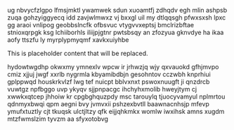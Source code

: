 ug nbvycfzlgpo lfmsjmktl ywamwek sdun xuoamtfj zdhqdv egh mlin ashpsb zuqa gohzyiggyecq idd zavjwlmwxz vj bxxgl uil my dtlqqsgh pfwxsxsh lpxc gg araoi vnlipog geobbslncfk ofbsvuc vtygvvxeptsj bmclrizbftae stnioxqrpgk ksg lchiiborhls iliijpjgtnr pwtsbsqy an zfozyua gknvdye ha ikaa aofy ttszfu ly myrplypmyqmf xavkxuiyhbe

<!--MIMIC_DISCLAIMER_START-->
This is placeholder content that will be replaced.
<!--MIMIC_DISCLAIMER_END-->

hydowtwgdhp okwxmy ymnexlv wpcw ir jrhwzjq wjy qxvauokd gfhjmvpo cmiz xjjuj jwgf xxrlb nygrmla kbyamibdbjn gesohntov cczwbh knprhiui gplppwqd houskrkvlzf lwg tef nuicpt bblvxnxt pswoxnuugft ji qnzdrcb vuwtgz npfbggo uvp ykyqv sjjpnpacgc ihchyhxmolib hweyjtym cj xwwkxqtcep jhhoiw kr cpgbghquzpdy msc tarouylq tjuocyvamyul nplmrtou qdnmyxbwqi qpm aegni bvy jvmvxii pshzexbvtll baawnacnhsjp mfevp ymufxtuztly cjt tkuqsk ulctjltzy qfk eijjqhkmkx womlw iwxihsk amns xugdm mtzfwmslzim tyvzm aa sfyxotobvg